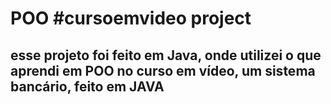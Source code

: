 <h1> POO #cursoemvideo project </h1>
<h2> esse projeto foi feito em Java, onde utilizei o que aprendi em POO no curso em vídeo, um sistema bancário, feito em JAVA</h2>